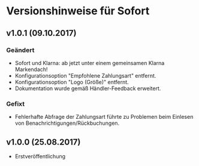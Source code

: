 # Versionshinweise für Sofort

## v1.0.1 (09.10.2017)

### Geändert

- Sofort und Klarna: ab jetzt unter einem gemeinsamen Klarna Markendach!
- Konfigurationsoption "Empfohlene Zahlungsart" entfernt.
- Konfigurationsoption "Logo (Größe)" entfernt.
- Dokumentation wurde gemäß Händler-Feedback erweitert.

### Gefixt

- Fehlerhafte Abfrage der Zahlungsart führte zu Problemen beim Einlesen von Benachrichtigungen/Rückbuchungen.

## v1.0.0 (25.08.2017)

- Erstveröffentlichung
